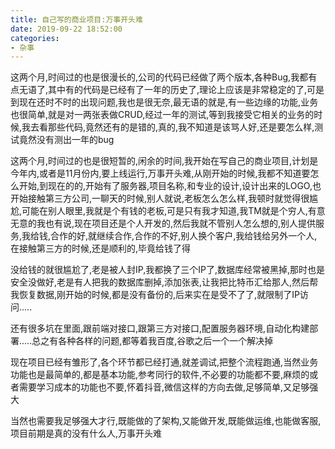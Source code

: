 ```yaml
---
title: 自己写的商业项目:万事开头难
date: 2019-09-22 18:52:00
categories: 
- 杂事
---
```


这两个月,时间过的也是很漫长的,公司的代码已经做了两个版本,各种Bug,我都有点无语了,其中有的代码是已经有了一年的历史了,理论上应该是非常稳定的了,可是到现在还时不时的出现问题,我也是很无奈,最无语的就是,有一些边缘的功能,业务也很简单,就是对一两张表做CRUD,经过一年的测试,等到我接受它相关的业务的时候,我去看那些代码,竟然还有的是错的,真的,我不知道是该骂人好,还是要怎么样,测试竟然没有测出一年的bug

这两个月,时间过的也是很短暂的,闲余的时间,我开始在写自己的商业项目,计划是今年内,或者是11月份内,要上线运行,万事开头难,从刚开始的时候,我都不知道要怎么开始,到现在的的,开始有了服务器,项目名称,和专业的设计,设计出来的LOGO,也开始接触第三方公司,一聊天的时候,别人就说,老板怎么怎么样,我顿时就觉得很尴尬,可能在别人眼里,我就是个有钱的老板,可是只有我才知道,我TM就是个穷人,有意无意的我也有说,现在项目还是个人开发的,然后我就不管别人怎么想的,别人提供服务,我给钱,合作的好,就继续合作,合作的不好,别人换个客户,我给钱给另外一个人,在接触第三方的时候,还是顺利的,毕竟给钱了得

没给钱的就很尴尬了,老是被人封IP,我都换了三个IP了,数据库经常被黑掉,那时也是安全没做好,老是有人把我的数据库删掉,添加张表,让我把比特币汇给那人,然后帮我恢复数据,刚开始的时候,都是没有备份的,后来实在是受不了了,就限制了IP访问.....

还有很多坑在里面,跟前端对接口,跟第三方对接口,配置服务器环境,自动化构建部署.....总之有各种各样的问题,都等着我百度,谷歌之后一个一个解决掉

现在项目已经有雏形了,各个环节都已经打通,就差调试,把整个流程跑通,当然业务功能也是最简单的,都是基本功能,参考同行的软件,不必要的功能都不要,麻烦的或者需要学习成本的功能也不要,怀着抖音,微信这样的方向去做,足够简单,又足够强大

当然也需要我足够强大才行,既能做的了架构,又能做开发,既能做运维,也能做客服,项目前期是真的没有什么人,万事开头难

